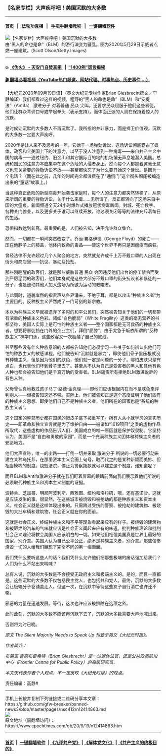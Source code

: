 ### 【名家专栏】大声疾呼吧！美国沉默的大多数
------------------------

#### [首页](https://github.com/gfw-breaker/banned-news3/blob/master/README.md) &nbsp;&nbsp;|&nbsp;&nbsp; [法轮功真相](https://github.com/begood0513/basic/blob/master/README.md)  &nbsp;&nbsp;|&nbsp;&nbsp; [手把手翻墙教程](https://github.com/gfw-breaker/guides/wiki)  &nbsp;&nbsp;|&nbsp;&nbsp; [一键翻墙软件](https://github.com/gfw-breaker/nogfw/blob/master/README.md)  



<div><img alt="【名家专栏】大声疾呼吧！美国沉默的大多数" class="attachment-djy_600_400 size-djy_600_400 wp-post-image" src="https://i.epochtimes.com/assets/uploads/2020/09/GettyImages-1235311796-600x400.jpg"/>
<div class="caption">
 由“黑人的命也是命”（BLM）的游行演变为骚乱。图为2020年5月29日示威者点燃一座建筑。(Scott Olson/Getty Images)
</div></div><hr/>

#### 💥 [《伪火》 - 天安门自焚真相 ](http://158.247.195.190:10000/videos/blog/weihuo.html)&nbsp; |&nbsp; [“1400例”谎言揭秘  ](http://158.247.195.190:10000/videos/blog/jiexi1400.html)

#### [ 🎬  翻墙必看视频（YouTube热门频道、网站代理、时事热点、历史事件 ...）](https://github.com/gfw-breaker/links/blob/master/banned.md)

<div><p>
 【大纪元2020年09月19日讯】（英文大纪元专栏作家Brian Giesbrecht撰文／宁静编译）我们都看过这样的视频，粗野的“黑人的命也是命”（BLM）和“安提法”（Antifa）
 <ok href="https://www.epochtimes.com/gb/tag/%E6%BF%80%E8%BF%9B%E5%88%86%E5%AD%90.html">
  激进分子
 </ok>
 对着普通
 <ok href="https://www.epochtimes.com/gb/tag/%E6%B0%91%E4%BC%97.html">
  民众
 </ok>
 尖叫，还要求民众屈服于他们这些暴徒，他们让群众背诵口号或举起拳头（表示支持）。而体面正派的人则在保持着惊人的沉默。
</p>
<p>
 是时候让沉默的大多数人不再沉默了。我所指的并非暴力，而是捍卫价值观。沉默的大多数一定要大声疾呼。
</p>
<p>
 2020年是让人来不及思考的一年。它始于一场弹劾诉讼，这场诉讼彻底霸占了媒体、政客和全美国上下的注意力，以至于没人注意到一种病毒——来自共产主义中国的病毒——通过纽约、旧金山和其它国际目的地的机场悄无声息地潜入美国。总统和国民的注意力本应集中在这个危险的入侵者身上，然而每个人都抓着这毫无意义也无关紧要的弹劾诉讼不放——甚至都快忘了为什么要开始这个诉讼。是因为一个电话？（而在此之前，几年的时间完全都浪费在了“通俄门”这个彻头彻尾被编造出来的“童话”故事上。）
</p>
<p>
 当这种真正危险的新型病毒开始袭击家庭时，每个人的注意力都突然转移了，从原来所谓的重要的弹劾诉讼，关于什么来着……无所谓了，反正都转向了这场来自中国的大瘟疫。新闻频道全天24小时爆炸式播放冠状病毒新闻。封城、死亡数字、各种关门停业，以及更多关于谁可以继续开放，谁必须关闭等等的法律充斥着每日的生活。
</p>
<p>
 恐惧指数达到新高。最重要的是，人们被告知，决不允许群众集会。
</p>
<p>
 然而，一切都在一瞬间突然改变了。乔治·弗洛伊德（George Floyd）的死亡——压在他脖子上的膝盖，他体内致命的毒品——使这个世界不再只是因瘟疫而疯狂。
</p>
<p>
 曾经法律不允许超过几个人聚会的地方，突然就允许成千上万不戴口罩的人出现在街头和商店里——抗议、暴动及抢劫。
</p>
<p>
 那些刚睡醒的政客们，就是那些威胁普通
 <ok href="https://www.epochtimes.com/gb/tag/%E6%B0%91%E4%BC%97.html">
  民众
 </ok>
 会因违反他们出台的停工禁令而受到严厉惩罚的政客们，他们本身就是这些大部分不戴口罩的街头抗议者和暴徒的一分子，也是鼓动其他人加入这场为所欲为运动的教唆者。
</p>
<p>
 与此同时，道貌岸然的指责声从各界涌来，不绝于耳，都是以攻击“种族主义者”为主要目的。反种族主义俨然成了一门苛刻的新宗教。
</p>
<p>
 本以为种族主义早就被遗弃了多时的和平公民们，突然被告知关于他们的一切都带有浓重的种族主义色彩。诸如“白色脆弱”（White Fragility）这类的毫无营养的书都坚称，美国人实际上是可怕的种族主义者——整个国家都是无可救药的种族主义者。想要将暴徒挡在门外的企业主们，拜倒“屈膝”。由于太急于皈依所谓的“反种族主义”神学门派，这些政客又一次超越了自己的底线。
</p>
<p>
 甚至那些没有什么种族意识的人都被告知他们必须学习一些关于如何辨认出他们可怕的种族主义的敏感课程。他们被告知“沉默就是暴力”，即使他们骨子里压根就没有种族主义，但是因为他们的肤色，他们就一定是问题的一分子。哪怕皮肤只是有点白，也代表他们坏到骨子里去了。甚至从不认为自己是受害者的黑人和其他有色人种也都会被告知他们是千真万确的受害者。BLM谴责所有拒绝BLM激进说辞的有色人种。
</p>
<p>
 父母曾认真地教过孩子马丁·路德·金真理——即他们应该根据内在而不是肤色来评判别人——但被告知这还不够。实际上，他们被告知正是这个态度证明了他们固有的种族主义思想。即使他们自己不是种族主义者，他们所在的国家也是“系统的种族主义者”。
</p>
<p>
 这个国家的整部历史都在国民的眼皮子底下被重写了。所有人从小就学习的真实历史——即革命和独立宣言就是为了维护自由——被诸如“1619项目”之类的虚构作品所取代，这些虚构的作品告诉人们，美国成立的唯一原因就是保护奴隶制。它坚持认为，美国不是“自由和勇敢的家园”，而是一个充满种族主义团体和种族主义者的邪恶地方。
</p>
<p>
 他们大声宣称，唯一的出路——打倒一切并采取
 <ok href="https://www.epochtimes.com/gb/tag/%E6%BF%80%E8%BF%9B%E5%88%86%E5%AD%90.html">
  激进分子
 </ok>
 所说的一切必要行动来建立某种乌托邦，在那里资本主义会画上句号，取而代之的是某种新颖而美妙、但相当模糊的制度。烧毁法院，停止为警察拨款就可以建立这个制度，谁知道呢？
</p>
<p>
 而且BLM和Antifa激进分子就在我们盯着屏幕的眼睛前面向我们展示着他们所说的必须取代种族主义和资本主义制度的证据。
</p>
<p>
 波特兰、芝加哥、明尼阿波利斯、西雅图、纽约和洛杉矶，哦，还有基诺沙。这就是应该发生的事。很显然，在这些城市被烧毁和被抢劫的都是种族主义和资本主义。社会正义就是这样体现出来的。只需跨过受伤的警察、被抢劫的建筑物、被烧毁的大批车辆和建筑物，社会正义就在你的面前。
</p>
<p>
 这就是社会正义、终结种族主义和不平等现象看起来应有的样子。被烧毁的建筑物和被砸烂的汽车的气味就应该是社会正义闻起来应有的味道。批判种族理论和批判社会正义理论将教会美国人应该明白的一切。如果他们相信美国真是世界上最好的国家，别介意。美国人认为自己公平公正，绝不是种族主义者，别介意。那些信奉烧毁一切的人给我们展现了完全不同的另一幅画面。
</p>
<p>
 我们凭什么要听这些人的话？我们凭什么允许他们把那些极端的废话强加给我们？人们为什么不站出来呐喊？
</p>
<p>
 总有人说，沉默的大多数是不会接受无政府主义和极端主义的。是的，而且一直都是。这些沉默的大多数不仅包括民主党人，也包括共和党人。最终，沉默的大多数会让极端分子卷铺盖走人。但这一次，在沉默中等待这些疯子自行消亡也许还不够。
</p>
<p>
 邪恶的力量在迅速发展。等待，这次也许应该被排除在选项之外。
</p>
<p>
 此时此刻，沉默的大多数不应该再沉默下去了，沉默的大多数需要大声地喊出来。
</p>
<p>
 否则将为时已晚。
</p>
<p>
 <em>
  原文
  <ok href="https://www.theepochtimes.com/the-silent-majority-needs-to-speak-up_3490612.html">
   The Silent Majority Needs to Speak Up
  </ok>
  刊登于英文《大纪元时报》。
 </em>
</p>
<p>
 <em>
  作者简介：
 </em>
</p>
<p>
 <em>
  布莱恩·吉斯布雷希特（Brian Giesbrecht）是一位退休法官，还是公共政策前沿中心（Frontier Centre for Public Policy）的高级研究员。
 </em>
</p>
<p>
 <em>
  本文仅代表作者个人观点，不一定反映《大纪元时报》的观点。
 </em>
</p>
<p>
 责任编辑：高静#
</p>
</div>
<hr/>
手机上长按并复制下列链接或二维码分享本文章：<br/>
https://github.com/gfw-breaker/banned-news3/blob/master/pages/nsc412/n12414863.md <br/>
<a href='https://github.com/gfw-breaker/banned-news3/blob/master/pages/nsc412/n12414863.md'><img src='https://github.com/gfw-breaker/banned-news3/blob/master/pages/nsc412/n12414863.md.png'/></a> <br/>
原文地址（需翻墙访问）：https://www.epochtimes.com/gb/20/9/19/n12414863.htm


------------------------
#### [首页](https://github.com/gfw-breaker/banned-news3/blob/master/README.md) &nbsp;|&nbsp; [一键翻墙软件](https://github.com/gfw-breaker/nogfw/blob/master/README.md) &nbsp;| [《九评共产党》](https://github.com/gfw-breaker/9ping.md/blob/master/README.md#九评之一评共产党是什么) | [《解体党文化》](https://github.com/gfw-breaker/jtdwh.md/blob/master/README.md) | [《共产主义的终极目的》](https://github.com/gfw-breaker/gczydzjmd.md/blob/master/README.md)


<img src='http://gfw-breaker.win/banned-news3/pages/nsc412/n12414863.md' width='0px' height='0px'/>